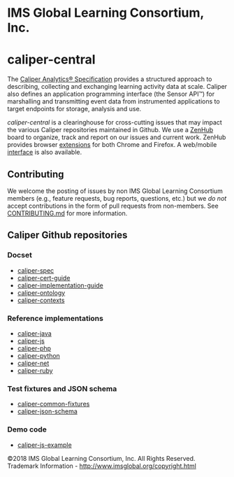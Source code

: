 # IMS Global Learning Consortium, Inc.

# caliper-central
The [Caliper Analytics® Specification](https://www.imsglobal.org/caliper/v1p1/caliper-spec-v1p1) 
provides a structured approach to describing, collecting and exchanging learning activity data at 
scale. Caliper also defines an application programming interface (the Sensor API™) for marshalling 
and transmitting event data from instrumented applications to target endpoints for storage, 
analysis and use.  

*caliper-central* is a clearinghouse for cross-cutting issues that may impact the various Caliper 
repositories maintained in Github.  We use a [ZenHub](https://www.zenhub.com/) board to organize, 
track and report on our issues and current work.  ZenHub provides browser 
[extensions](https://www.zenhub.com/extension) for both Chrome and Firefox. 
A web/mobile [interface](https://app.zenhub.com/) is also available.

## Contributing
We welcome the posting of issues by non IMS Global Learning Consortium members (e.g., feature 
requests, bug reports, questions, etc.) but we *do not* accept contributions in the form of pull 
requests from non-members. See [CONTRIBUTING.md](./CONTRIBUTING.md) for more 
information.

## Caliper Github repositories
### Docset
* [caliper-spec](https://github.com/IMSGlobal/caliper-spec)
* [caliper-cert-guide](https://github.com/IMSGlobal/caliper-cert-guide)
* [caliper-implementation-guide](https://github.com/IMSGlobal/caliper-implementation-guide)
* [caliper-ontology](https://github.com/IMSGlobal/caliper-ontology)
* [caliper-contexts](https://github.com/IMSGlobal/caliper-contexts)

### Reference implementations
* [caliper-java](https://github.com/IMSGlobal/caliper-java)
* [caliper-js](https://github.com/IMSGlobal/caliper-js)
* [caliper-php](https://github.com/IMSGlobal/caliper-php)
* [caliper-python](https://github.com/IMSGlobal/caliper-python)
* [caliper-net](https://github.com/IMSGlobal/caliper-net)
* [caliper-ruby](https://github.com/IMSGlobal/caliper-ruby)

### Test fixtures and JSON schema
* [caliper-common-fixtures](https://github.com/IMSGlobal/caliper-common-fixtures)
* [caliper-json-schema](https://github.com/IMSGlobal/caliper-json-schema)

### Demo code
* [caliper-js-example](https://github.com/IMSGlobal/caliper-js-example)

©2018 IMS Global Learning Consortium, Inc. All Rights Reserved.
Trademark Information - http://www.imsglobal.org/copyright.html